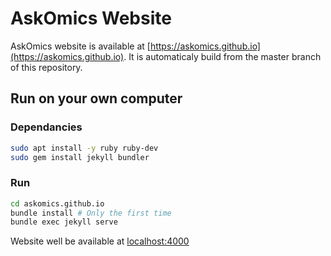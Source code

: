 # AskOmics Website

AskOmics website is available at [https://askomics.github.io](https://askomics.github.io). It is automaticaly build from the master branch of this repository.

## Run on your own computer

### Dependancies

```bash
sudo apt install -y ruby ruby-dev
sudo gem install jekyll bundler
```

### Run

```bash
cd askomics.github.io
bundle install # Only the first time
bundle exec jekyll serve
```
Website well be available at [localhost:4000](http://localhost:4000)
